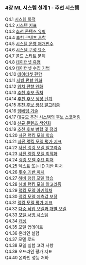 ### 4장 ML 시스템 설계 1 - 추천 시스템
Q4.1 [시스템 목적](./q4_01.md)  
Q4.2 [시스템 지표](./q4_02.md)  
Q4.3 [추천 콘텐츠 유형](./q4_03.md)  
Q4.4 [추천 콘텐츠 혼합](./q4_04.md)  
Q4.5 [시스템 운영 매개변수](./q4_05.md)  
Q4.6 [시스템 구성 요소](./q4_06.md)  
Q4.7 [콜드 스타트 문제](./q4_07.md)  
Q4.8 [데이터셋 유형](./q4_08.md)  
Q4.9 [데이터셋 수집 기법](./q4_09.md)  
Q4.10 [데이터셋 편향](./q4_10.md)  
Q4.11 [서빙 편향 완화](./q4_11.md)  
Q4.12 [위치 편향 완화](./q4_12.md)  
Q4.13 [추천 후보 출처](./q4_13.md)  
Q4.14 [추천 후보 생성 단계](./q4_14.md)  
Q4.15 [추천 후보 생성 알고리즘](./q4_15.md)  
Q4.16 [임베딩 기술](./q4_16.md)  
Q4.17 [대규모 추천 시스템의 후보 스코어링](./q4_17.md)  
Q4.18 [신규 콘텐츠 색인화](./q4_18.md)  
Q4.19 [추천 후보 병합 및 정리](./q4_19.md)  
Q4.20 [사전 랭킹 모델 학습](./q4_20.md)  
Q4.21 [사전 랭킹 모델 평가 지표](./q4_21.md)  
Q4.22 [사전 랭킹 모델 알고리즘](./q4_22.md)  
Q4.23 [사전 랭킹 모델 최적화](./q4_23.md)  
Q4.24 [랭킹 모델 주요 피처](./q4_24.md)  
Q4.25 [텍스트 또는 ID 기반 피처](./q4_25.md)  
Q4.26 [횟수 기반 피처](./q4_26.md)  
Q4.27 [헤비 랭킹 모델 학습](./q4_27.md)  
Q4.28 [헤비 랭킹 모델 알고리즘](./q4_28.md)  
Q4.29 [랭킹 모델 아키텍처](./q4_29.md)  
Q4.30 [랭킹 모델 예측값 보정](./q4_30.md)  
Q4.31 [랭킹 모델 평가 지표](./q4_31.md)  
Q4.32 [다중 작업 모델과 개별 모델](./q4_32.md)  
Q4.33 [모델 서빙 시스템](./q4_33.md)  
Q4.34 [캐싱](./q4_34.md)  
Q4.35 모델 업데이트  
Q4.36 온라인 실험  
Q4.37 모델 로드  
Q4.38 모델 실험 고려 사항  
Q4.39 오프라인 평가 지표  
Q4.40 온라인 성능 저하  
